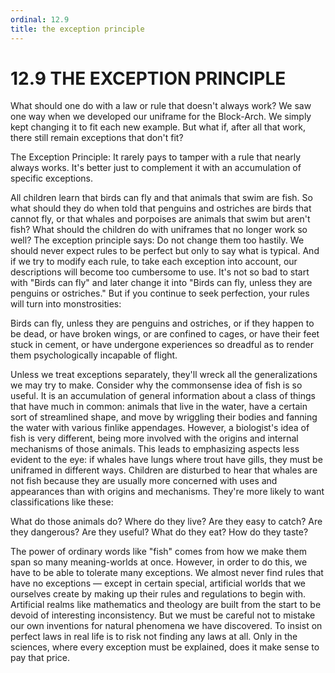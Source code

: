 ```yaml
---
ordinal: 12.9
title: the exception principle
---
```


# 12.9 THE EXCEPTION PRINCIPLE

What should one do with a law or rule that doesn't always work? We saw one way when we developed our uniframe for the Block-Arch. We simply kept changing it to fit each new example. But what if, after all that work, there still remain exceptions that don't fit?

The Exception Principle: It rarely pays to tamper with a rule that nearly always works. It's better just to complement it with an accumulation of specific exceptions.

All children learn that birds can fly and that animals that swim are fish. So what should they do when told that penguins and ostriches are birds that cannot fly, or that whales and porpoises are animals that swim but aren't fish? What should the children do with uniframes that no longer work so well? The exception principle says: Do not change them too hastily. We should never expect rules to be perfect but only to say what is typical. And if we try to modify each rule, to take each exception into account, our descriptions will become too cumbersome to use. It's not so bad to start with "Birds can fly" and later change it into "Birds can fly, unless they are penguins or ostriches." But if you continue to seek perfection, your rules will turn into monstrosities:

Birds can fly, unless they are penguins and ostriches, or if they happen to be dead, or have broken wings, or are confined to cages, or have their feet stuck in cement, or have undergone experiences so dreadful as to render them psychologically incapable of flight.

Unless we treat exceptions separately, they'll wreck all the generalizations we may try to make. Consider why the commonsense idea of fish is so useful. It is an accumulation of general information about a class of things that have much in common: animals that live in the water, have a certain sort of streamlined shape, and move by wriggling their bodies and fanning the water with various finlike appendages. However, a biologist's idea of fish is very different, being more involved with the origins and internal mechanisms of those animals. This leads to emphasizing aspects less evident to the eye: if whales have lungs where trout have gills, they must be uniframed in different ways. Children are disturbed to hear that whales are not fish because they are usually more concerned with uses and appearances than with origins and mechanisms. They're more likely to want classifications like these:

What do those animals do? Where do they live? Are they easy to catch? Are they dangerous? Are they useful? What do they eat? How do they taste?

The power of ordinary words like "fish" comes from how we make them span so many meaning-worlds at once. However, in order to do this, we have to be able to tolerate many exceptions. We almost never find rules that have no exceptions &mdash; except in certain special, artificial worlds that we ourselves create by making up their rules and regulations to begin with. Artificial realms like mathematics and theology are built from the start to be devoid of interesting inconsistency. But we must be careful not to mistake our own inventions for natural phenomena we have discovered. To insist on perfect laws in real life is to risk not finding any laws at all. Only in the sciences, where every exception must be explained, does it make sense to pay that price.
